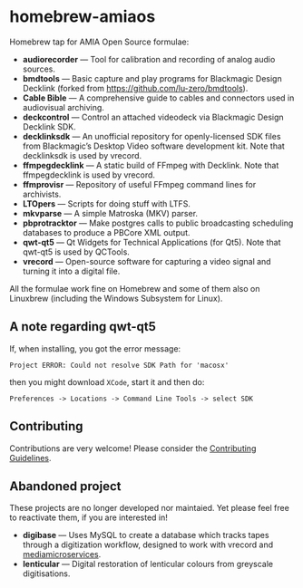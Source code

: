 # homebrew-amiaos
Homebrew tap for AMIA Open Source formulae:

- **audiorecorder** — Tool for calibration and recording of analog audio sources.
- **bmdtools** — Basic capture and play programs for Blackmagic Design Decklink (forked from https://github.com/lu-zero/bmdtools).
- **Cable Bible** — A comprehensive guide to cables and connectors used in audiovisual archiving.
- **deckcontrol** — Control an attached videodeck via Blackmagic Design Decklink SDK.
- **decklinksdk** — An unofficial repository for openly-licensed SDK files from Blackmagic’s Desktop Video software development kit. Note that decklinksdk is used by vrecord.
- **ffmpegdecklink** — A static build of FFmpeg with Decklink. Note that ffmpegdecklink is used by vrecord.
- **ffmprovisr** — Repository of useful FFmpeg command lines for archivists.
- **LTOpers** — Scripts for doing stuff with LTFS.
- **mkvparse** — A simple Matroska (MKV) parser.
- **pbprotracktor** — Make postgres calls to public broadcasting scheduling databases to produce a PBCore XML output.
- **qwt-qt5** — Qt Widgets for Technical Applications (for Qt5). Note that qwt-qt5 is used by QCTools.
- **vrecord** — Open-source software for capturing a video signal and turning it into a digital file.

All the formulae work fine on Homebrew and some of them also on Linuxbrew (including the Windows Subsystem for Linux).

## A note regarding qwt-qt5

If, when installing, you got the error message:
```
Project ERROR: Could not resolve SDK Path for 'macosx'
```
then you might download `XCode`, start it and then do:
```
Preferences -> Locations -> Command Line Tools -> select SDK
```

## Contributing

Contributions are very welcome! Please consider the [Contributing Guidelines](CONTRIBUTING.md).

## Abandoned project

These projects are no longer developed nor maintaied. Yet please feel free to reactivate them, if you are interested in!

- **digibase** — Uses MySQL to create a database which tracks tapes through a digitization workflow, designed to work with vrecord and [mediamicroservices](https://github.com/mediamicroservices).
- **lenticular** — Digital restoration of lenticular colours from greyscale digitisations.
